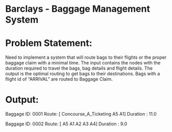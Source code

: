 # Barclays - Baggage Management System


# Problem Statement:
Need to implement a system that will route bags to their flights or the proper baggage claim with a minimal time.  The input contains the nodes with the duration required to travel the bags, bag details and flight details. The output is the optimal routing to get bags to their destinations.  Bags with a flight id of “ARRIVAL” are routed to Baggage Claim.

# Output:
Baggage ID: 0001 Route: [ Concourse_A_Ticketing A5 A1] Duration : 11.0

Baggage ID: 0002 Route: [ A5 A1 A2 A3 A4] Duration : 9.0

